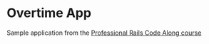 # Overtime App

Sample application from the [Professional Rails Code Along course](https://www.udemy.com/professional-ruby-on-rails-coding-course)
